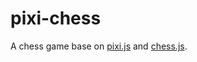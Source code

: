 # pixi-chess
A chess game base on [pixi.js](https://github.com/pixijs/pixijs) and [chess.js](https://github.com/jhlywa/chess.js).